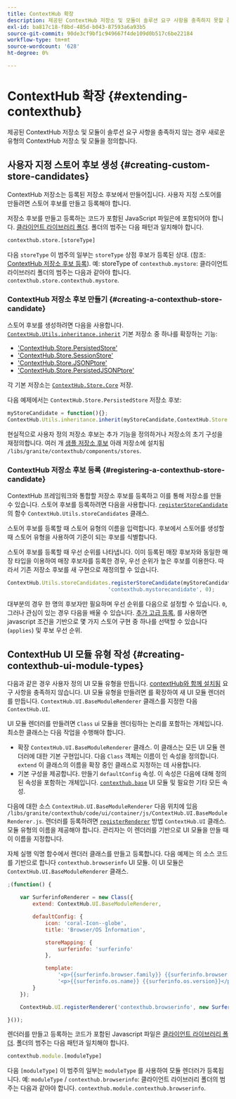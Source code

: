 ```yaml
---
title: ContextHub 확장
description: 제공된 ContextHub 저장소 및 모듈이 솔루션 요구 사항을 충족하지 못할 경우 새로운 유형의 ContextHub 저장소 및 모듈을 정의합니다
exl-id: ba817c18-f8bd-485d-b043-87593a6a93b5
source-git-commit: 90de3cf9bf1c949667f4de109d0b517c6be22184
workflow-type: tm+mt
source-wordcount: '628'
ht-degree: 0%

---
```


# ContextHub 확장 {#extending-contexthub}

제공된 ContextHub 저장소 및 모듈이 솔루션 요구 사항을 충족하지 않는 경우 새로운 유형의 ContextHub 저장소 및 모듈을 정의합니다.

## 사용자 지정 스토어 후보 생성 {#creating-custom-store-candidates}

ContextHub 저장소는 등록된 저장소 후보에서 만들어집니다. 사용자 지정 스토어를 만들려면 스토어 후보를 만들고 등록해야 합니다.

저장소 후보를 만들고 등록하는 코드가 포함된 JavaScript 파일은에 포함되어야 합니다. [클라이언트 라이브러리 폴더](/help/implementing/developing/introduction/clientlibs.md). 폴더의 범주는 다음 패턴과 일치해야 합니다.

```xml
contexthub.store.[storeType]
```

다음 `storeType` 이 범주의 일부는 `storeType` 상점 후보가 등록된 상대. (참조: [ContextHub 저장소 후보 등록](#registering-a-contexthub-store-candidate)). 예: storeType of `contexthub.mystore`: 클라이언트 라이브러리 폴더의 범주는 다음과 같아야 합니다. `contexthub.store.contexthub.mystore`.

### ContextHub 저장소 후보 만들기 {#creating-a-contexthub-store-candidate}

스토어 후보를 생성하려면 다음을 사용합니다. [`ContextHub.Utils.inheritance.inherit`](contexthub-api.md#inherit-child-parent) 기본 저장소 중 하나를 확장하는 기능:

* [&#39;ContextHub.Store.PersistedStore&#39;](contexthub-api.md#contexthub-store-persistedstore)
* [&#39;ContextHub.Store.SessionStore&#39;](contexthub-api.md#contexthub-store-sessionstore)
* [&#39;ContextHub.Store.JSONPtore&#39;](contexthub-api.md#contexthub-store-jsonpstore)
* [&#39;ContextHub.Store.PersistedJSONPtore&#39;](contexthub-api.md#contexthub-store-persistedjsonpstore)

각 기본 저장소는 [`ContextHub.Store.Core`](contexthub-api.md#contexthub-store-core) 저장.

다음 예제에서는 `ContextHub.Store.PersistedStore` 저장소 후보:

```javascript
myStoreCandidate = function(){};
ContextHub.Utils.inheritance.inherit(myStoreCandidate,ContextHub.Store.PersistedStore);
```

현실적으로 사용자 정의 저장소 후보는 추가 기능을 정의하거나 저장소의 초기 구성을 재정의합니다. 여러 개 [샘플 저장소 후보](sample-stores.md) 아래 저장소에 설치됨 `/libs/granite/contexthub/components/stores`.

### ContextHub 저장소 후보 등록 {#registering-a-contexthub-store-candidate}

ContextHub 프레임워크와 통합할 저장소 후보를 등록하고 이를 통해 저장소를 만들 수 있습니다. 스토어 후보를 등록하려면 다음을 사용합니다. [`registerStoreCandidate`](contexthub-api.md#registerstorecandidate-store-storetype-priority-applies) 의 함수 `ContextHub.Utils.storeCandidates` 클래스.

스토어 후보를 등록할 때 스토어 유형의 이름을 입력합니다. 후보에서 스토어를 생성할 때 스토어 유형을 사용하여 기준이 되는 후보를 식별합니다.

스토어 후보를 등록할 때 우선 순위를 나타냅니다. 이미 등록된 매장 후보자와 동일한 매장 타입을 이용하여 매장 후보자를 등록한 경우, 우선 순위가 높은 후보를 이용한다. 따라서 기존 저장소 후보를 새 구현으로 재정의할 수 있습니다.

```javascript
ContextHub.Utils.storeCandidates.registerStoreCandidate(myStoreCandidate,
                                'contexthub.mystorecandidate', 0);
```

대부분의 경우 한 명의 후보자만 필요하며 우선 순위를 다음으로 설정할 수 있습니다. `0`, 그러나 관심이 있는 경우 다음을 배울 수 있습니다. [추가 고급 등록,](contexthub-api.md#registerstorecandidate-store-storetype-priority-applies) 를 사용하면 javascript 조건을 기반으로 몇 가지 스토어 구현 중 하나를 선택할 수 있습니다(`applies`) 및 후보 우선 순위.

## ContextHub UI 모듈 유형 작성 {#creating-contexthub-ui-module-types}

다음과 같은 경우 사용자 정의 UI 모듈 유형을 만듭니다. [contextHub와 함께 설치됨](sample-modules.md) 요구 사항을 충족하지 않습니다. UI 모듈 유형을 만들려면 를 확장하여 새 UI 모듈 렌더러를 만듭니다. `ContextHub.UI.BaseModuleRenderer` 클래스를 지정한 다음 `ContextHub.UI`.

UI 모듈 렌더러를 만들려면 `Class` ui 모듈을 렌더링하는 논리를 포함하는 개체입니다. 최소한 클래스는 다음 작업을 수행해야 합니다.

* 확장 `ContextHub.UI.BaseModuleRenderer` 클래스. 이 클래스는 모든 UI 모듈 렌더러에 대한 기본 구현입니다. 다음 `Class` 객체는 이름이 인 속성을 정의합니다. `extend` 이 클래스의 이름을 확장 중인 클래스로 지정하는 데 사용합니다.
* 기본 구성을 제공합니다. 만들기 `defaultConfig` 속성. 이 속성은 다음에 대해 정의된 속성을 포함하는 개체입니다. [`contexthub.base`](sample-modules.md#contexthub-base-ui-module-type) UI 모듈 및 필요한 기타 모든 속성.

다음에 대한 소스 `ContextHub.UI.BaseModuleRenderer` 다음 위치에 있음 `/libs/granite/contexthub/code/ui/container/js/ContextHub.UI.BaseModuleRenderer.js`.  렌더러를 등록하려면 [`registerRenderer`](contexthub-api.md#registerrenderer-moduletype-renderer-dontrender) 방법 `ContextHub.UI` 클래스. 모듈 유형의 이름을 제공해야 합니다. 관리자는 이 렌더러를 기반으로 UI 모듈을 만들 때 이 이름을 지정합니다.

자체 실행 익명 함수에서 렌더러 클래스를 만들고 등록합니다. 다음 예제는 의 소스 코드를 기반으로 합니다 `contexthub.browserinfo` UI 모듈. 이 UI 모듈은 `ContextHub.UI.BaseModuleRenderer` 클래스.

```javascript
;(function() {

    var SurferinfoRenderer = new Class({
        extend: ContextHub.UI.BaseModuleRenderer,

        defaultConfig: {
            icon: 'coral-Icon--globe',
            title: 'Browser/OS Information',

            storeMapping: {
                surferinfo: 'surferinfo'
            },

            template:
                '<p>{{surferinfo.browser.family}} {{surferinfo.browser.version}}</p>' +
                '<p>{{surferinfo.os.name}} {{surferinfo.os.version}}</p>'
        }
    });

    ContextHub.UI.registerRenderer('contexthub.browserinfo', new SurferinfoRenderer());

}());
```

렌더러를 만들고 등록하는 코드가 포함된 Javascript 파일은 [클라이언트 라이브러리 폴더](/help/implementing/developing/introduction/clientlibs.md). 폴더의 범주는 다음 패턴과 일치해야 합니다.

```javascript
contexthub.module.[moduleType]
```

다음 `[moduleType]` 이 범주의 일부는 `moduleType` 를 사용하여 모듈 렌더러가 등록됩니다. 예: `moduleType` / `contexthub.browserinfo`: 클라이언트 라이브러리 폴더의 범주는 다음과 같아야 합니다. `contexthub.module.contexthub.browserinfo`.
